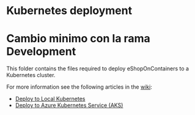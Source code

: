 # Kubernetes deployment
# Cambio minimo con la rama Development

This folder contains the files required to deploy eShopOnContainers to a Kubernetes cluster.

For more information see the following articles in the [wiki](https://github.com/dotnet-architecture/eShopOnContainers/wiki):

- [Deploy to Local Kubernetes](https://github.com/dotnet-architecture/eShopOnContainers/wiki/Deploy-to-Local-Kubernetes)
- [Deploy to Azure Kubernetes Service (AKS)](https://github.com/dotnet-architecture/eShopOnContainers/wiki/Deploy-to-Azure-Kubernetes-Service-(AKS))
